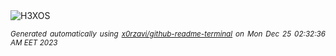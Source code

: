 <div align="justify">
<picture>
    <source media="(prefers-color-scheme: dark)" srcset="https://i.ibb.co/nP1rRnQ/output-gif.gif">
    <source media="(prefers-color-scheme: light)" srcset="https://i.ibb.co/nP1rRnQ/output-gif.gif">
    <img alt="H3XOS" src="https://i.ibb.co/nP1rRnQ/output-gif.gif">
</picture>

<sub><i>Generated automatically using [x0rzavi/github-readme-terminal](https://github.com/x0rzavi/github-readme-terminal) on Mon Dec 25 02:32:36 AM EET 2023</i></sub>
</div>